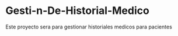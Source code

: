 # Gesti-n-De-Historial-Medico
Este proyecto sera para gestionar historiales medicos para pacientes 
